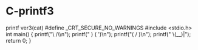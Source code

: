 # C-printf3
printf ver3(cat)
#define _CRT_SECURE_NO_WARNINGS
#include <stdio.h>
int main() {
	printf("\\    /\\\n");
	printf(" )  ( ')\n");
	printf("(  /  )\n");
	printf(" \\(__)|");
	return 0;
}
